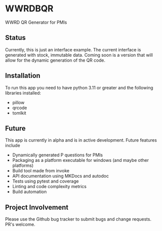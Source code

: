 # WWRDBQR
WWRD QR Generator for PMIs

## Status
Currently, this is just an interface example. The current interface is generated with stock, immutable data. Coming soon is a version that will allow for the dynamic generation of the QR code.

## Installation
To run this app you need to have python 3.11 or greater and the following libraries installed:
- pillow
- qrcode
- tomlkit

## Future
This app is currently in alpha and is in active development. Future features include
- Dynamically generated P questions for PMIs
- Packaging as a platform executable for windows (and maybe other platforms)
- Build tool made from invoke
- API documentation using MKDocs and autodoc
- Tests using pytest and coverage
- Linting and code complexity metrics
- Build automation

## Project Involvement
Please use the Github bug tracker to submit bugs and change requests. PR's welcome.